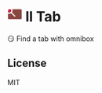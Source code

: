 <h1><img src="https://github.com/nju33/chrome-ll-tab/blob/master/app/icons/icon_38x38.png?raw=true" width=30>&nbsp;ll Tab</h1>

😏 Find a tab with omnibox

## License

MIT
